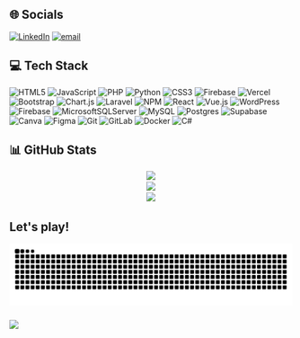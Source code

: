 
## 🌐 Socials
[![LinkedIn](https://img.shields.io/badge/LinkedIn-%230077B5.svg?logo=linkedin&logoColor=white)](https://linkedin.com/in/i-komang-egar-suarama-dharmawangsa-953b09299) [![email](https://img.shields.io/badge/Email-D14836?logo=gmail&logoColor=white)](mailto:dharmawangsaegar@gmail.com) 

## 💻 Tech Stack
![HTML5](https://img.shields.io/badge/html5-%23E34F26.svg?style=for-the-badge&logo=html5&logoColor=white) ![JavaScript](https://img.shields.io/badge/javascript-%23323330.svg?style=for-the-badge&logo=javascript&logoColor=%23F7DF1E) ![PHP](https://img.shields.io/badge/php-%23777BB4.svg?style=for-the-badge&logo=php&logoColor=white) ![Python](https://img.shields.io/badge/python-3670A0?style=for-the-badge&logo=python&logoColor=ffdd54) ![CSS3](https://img.shields.io/badge/css3-%231572B6.svg?style=for-the-badge&logo=css3&logoColor=white) ![Firebase](https://img.shields.io/badge/firebase-%23039BE5.svg?style=for-the-badge&logo=firebase) ![Vercel](https://img.shields.io/badge/vercel-%23000000.svg?style=for-the-badge&logo=vercel&logoColor=white) ![Bootstrap](https://img.shields.io/badge/bootstrap-%238511FA.svg?style=for-the-badge&logo=bootstrap&logoColor=white) ![Chart.js](https://img.shields.io/badge/chart.js-F5788D.svg?style=for-the-badge&logo=chart.js&logoColor=white) ![Laravel](https://img.shields.io/badge/laravel-%23FF2D20.svg?style=for-the-badge&logo=laravel&logoColor=white) ![NPM](https://img.shields.io/badge/NPM-%23CB3837.svg?style=for-the-badge&logo=npm&logoColor=white) ![React](https://img.shields.io/badge/react-%2320232a.svg?style=for-the-badge&logo=react&logoColor=%2361DAFB) ![Vue.js](https://img.shields.io/badge/vue.js-%2335495e.svg?style=for-the-badge&logo=vuedotjs&logoColor=%234FC08D) ![WordPress](https://img.shields.io/badge/WordPress-%23117AC9.svg?style=for-the-badge&logo=WordPress&logoColor=white) ![Firebase](https://img.shields.io/badge/firebase-a08021?style=for-the-badge&logo=firebase&logoColor=ffcd34) ![MicrosoftSQLServer](https://img.shields.io/badge/Microsoft%20SQL%20Server-CC2927?style=for-the-badge&logo=microsoft%20sql%20server&logoColor=white) ![MySQL](https://img.shields.io/badge/mysql-4479A1.svg?style=for-the-badge&logo=mysql&logoColor=white) ![Postgres](https://img.shields.io/badge/postgres-%23316192.svg?style=for-the-badge&logo=postgresql&logoColor=white) ![Supabase](https://img.shields.io/badge/Supabase-3ECF8E?style=for-the-badge&logo=supabase&logoColor=white) ![Canva](https://img.shields.io/badge/Canva-%2300C4CC.svg?style=for-the-badge&logo=Canva&logoColor=white) ![Figma](https://img.shields.io/badge/figma-%23F24E1E.svg?style=for-the-badge&logo=figma&logoColor=white) ![Git](https://img.shields.io/badge/git-%23F05033.svg?style=for-the-badge&logo=git&logoColor=white) ![GitLab](https://img.shields.io/badge/gitlab-%23181717.svg?style=for-the-badge&logo=gitlab&logoColor=white) ![Docker](https://img.shields.io/badge/docker-%230db7ed.svg?style=for-the-badge&logo=docker&logoColor=white) ![C#](https://img.shields.io/badge/c%23-%23239120.svg?style=for-the-badge&logo=csharp&logoColor=white)

## 📊 GitHub Stats
<div align="center">
  <img src="https://github-readme-stats.vercel.app/api?username=EgarDharmawangsa&theme=blue-green&hide_border=false&include_all_commits=true&count_private=true" />
  <br/>
  <img src="https://nirzak-streak-stats.vercel.app/?user=EgarDharmawangsa&theme=blue-green&hide_border=false" />
  <br/>
  <img src="https://github-readme-stats.vercel.app/api/top-langs/?username=EgarDharmawangsa&theme=blue-green&hide_border=false&include_all_commits=true&count_private=true&layout=compact" />
</div>

<!-- Backup Github Stats -->
<!--
![](https://github-readme-stats.vercel.app/api?username=EgarDharmawangsa&theme=blue-green&hide_border=false&include_all_commits=true&count_private=true)<br/>
![](https://nirzak-streak-stats.vercel.app/?user=EgarDharmawangsa&theme=blue-green&hide_border=false)<br/>
![](https://github-readme-stats.vercel.app/api/top-langs/?username=EgarDharmawangsa&theme=blue-green&hide_border=false&include_all_commits=true&count_private=true&layout=compact)
-->

## Let's play!
<img src="https://raw.githubusercontent.com/EgarDharmawangsa/EgarDharmawangsa/output/snake.svg" alt="Snake animation" />

###

[![](https://visitcount.itsvg.in/api?id=EgarDharmawangsa&icon=0&color=3)](https://visitcount.itsvg.in)

<!-- Proudly created with GPRM ( https://gprm.itsvg.in ) -->
